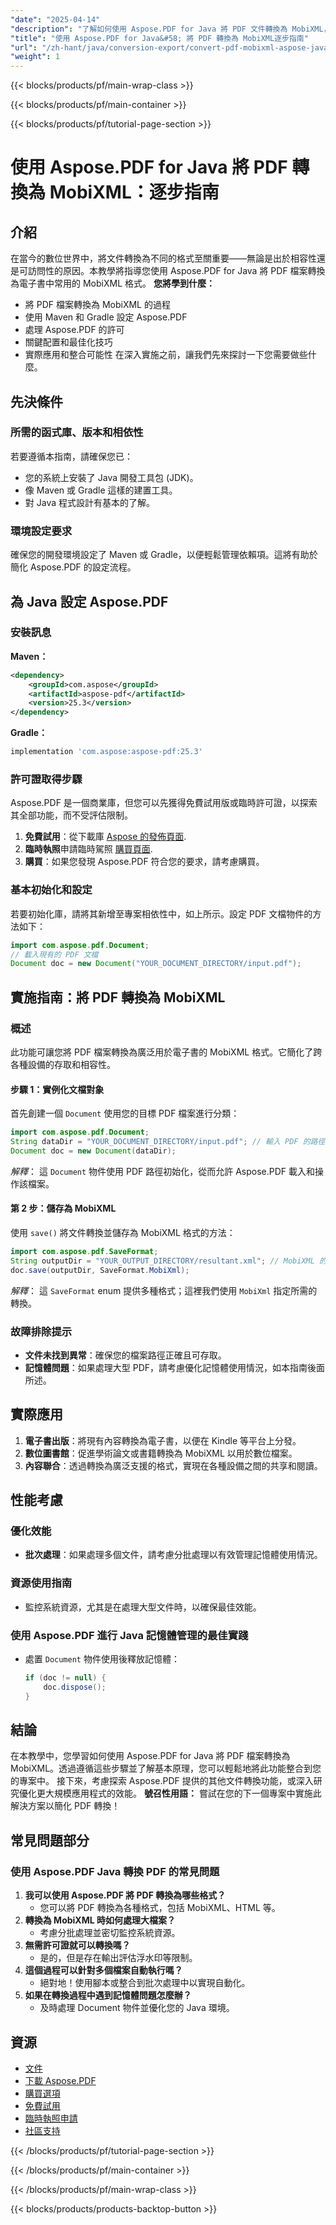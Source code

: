 ```yaml
---
"date": "2025-04-14"
"description": "了解如何使用 Aspose.PDF for Java 將 PDF 文件轉換為 MobiXML，這對於電子書出版和數位檔案來說是理想的選擇。從我們的綜合指南開始。"
"title": "使用 Aspose.PDF for Java&#58; 將 PDF 轉換為 MobiXML逐步指南"
"url": "/zh-hant/java/conversion-export/convert-pdf-mobixml-aspose-java-guide/"
"weight": 1
---
```


{{< blocks/products/pf/main-wrap-class >}}

{{< blocks/products/pf/main-container >}}

{{< blocks/products/pf/tutorial-page-section >}}
# 使用 Aspose.PDF for Java 將 PDF 轉換為 MobiXML：逐步指南
## 介紹
在當今的數位世界中，將文件轉換為不同的格式至關重要——無論是出於相容性還是可訪問性的原因。本教學將指導您使用 Aspose.PDF for Java 將 PDF 檔案轉換為電子書中常用的 MobiXML 格式。
**您將學到什麼：**
- 將 PDF 檔案轉換為 MobiXML 的過程
- 使用 Maven 和 Gradle 設定 Aspose.PDF
- 處理 Aspose.PDF 的許可
- 關鍵配置和最佳化技巧
- 實際應用和整合可能性
在深入實施之前，讓我們先來探討一下您需要做些什麼。
## 先決條件
### 所需的函式庫、版本和相依性
若要遵循本指南，請確保您已：
- 您的系統上安裝了 Java 開發工具包 (JDK)。
- 像 Maven 或 Gradle 這樣的建置工具。
- 對 Java 程式設計有基本的了解。
### 環境設定要求
確保您的開發環境設定了 Maven 或 Gradle，以便輕鬆管理依賴項。這將有助於簡化 Aspose.PDF 的設定流程。
## 為 Java 設定 Aspose.PDF
### 安裝訊息
**Maven：**
```xml
<dependency>
    <groupId>com.aspose</groupId>
    <artifactId>aspose-pdf</artifactId>
    <version>25.3</version>
</dependency>
```
**Gradle：**
```gradle
implementation 'com.aspose:aspose-pdf:25.3'
```
### 許可證取得步驟
Aspose.PDF 是一個商業庫，但您可以先獲得免費試用版或臨時許可證，以探索其全部功能，而不受評估限制。
1. **免費試用**：從下載庫 [Aspose 的發佈頁面](https://releases。aspose.com/pdf/java/).
2. **臨時執照**申請臨時駕照 [購買頁面](https://purchase。aspose.com/temporary-license/).
3. **購買**：如果您發現 Aspose.PDF 符合您的要求，請考慮購買。
### 基本初始化和設定
若要初始化庫，請將其新增至專案相依性中，如上所示。設定 PDF 文檔物件的方法如下：
```java
import com.aspose.pdf.Document;
// 載入現有的 PDF 文檔
Document doc = new Document("YOUR_DOCUMENT_DIRECTORY/input.pdf");
```
## 實施指南：將 PDF 轉換為 MobiXML
### 概述
此功能可讓您將 PDF 檔案轉換為廣泛用於電子書的 MobiXML 格式。它簡化了跨各種設備的存取和相容性。
#### 步驟 1：實例化文檔對象
首先創建一個 `Document` 使用您的目標 PDF 檔案進行分類：
```java
import com.aspose.pdf.Document;
String dataDir = "YOUR_DOCUMENT_DIRECTORY/input.pdf"; // 輸入 PDF 的路徑
Document doc = new Document(dataDir);
```
*解釋*： 這 `Document` 物件使用 PDF 路徑初始化，從而允許 Aspose.PDF 載入和操作該檔案。
#### 第 2 步：儲存為 MobiXML
使用 `save()` 將文件轉換並儲存為 MobiXML 格式的方法：
```java
import com.aspose.pdf.SaveFormat;
String outputDir = "YOUR_OUTPUT_DIRECTORY/resultant.xml"; // MobiXML 的輸出路徑
doc.save(outputDir, SaveFormat.MobiXml);
```
*解釋*： 這 `SaveFormat` enum 提供多種格式；這裡我們使用 `MobiXml` 指定所需的轉換。
### 故障排除提示
- **文件未找到異常**：確保您的檔案路徑正確且可存取。
- **記憶體問題**：如果處理大型 PDF，請考慮優化記憶體使用情況，如本指南後面所述。
## 實際應用
1. **電子書出版**：將現有內容轉換為電子書，以便在 Kindle 等平台上分發。
2. **數位圖書館**：促進學術論文或書籍轉換為 MobiXML 以用於數位檔案。
3. **內容聯合**：透過轉換為廣泛支援的格式，實現在各種設備之間的共享和閱讀。
## 性能考慮
### 優化效能
- **批次處理**：如果處理多個文件，請考慮分批處理以有效管理記憶體使用情況。
### 資源使用指南
- 監控系統資源，尤其是在處理大型文件時，以確保最佳效能。
### 使用 Aspose.PDF 進行 Java 記憶體管理的最佳實踐
- 處置 `Document` 物件使用後釋放記憶體： 
  ```java
  if (doc != null) {
      doc.dispose();
  }
  ```
## 結論
在本教學中，您學習如何使用 Aspose.PDF for Java 將 PDF 檔案轉換為 MobiXML。透過遵循這些步驟並了解基本原理，您可以輕鬆地將此功能整合到您的專案中。
接下來，考慮探索 Aspose.PDF 提供的其他文件轉換功能，或深入研究優化更大規模應用程式的效能。
**號召性用語：** 嘗試在您的下一個專案中實施此解決方案以簡化 PDF 轉換！
## 常見問題部分
### 使用 Aspose.PDF Java 轉換 PDF 的常見問題
1. **我可以使用 Aspose.PDF 將 PDF 轉換為哪些格式？**
   - 您可以將 PDF 轉換為各種格式，包括 MobiXML、HTML 等。
2. **轉換為 MobiXML 時如何處理大檔案？**
   - 考慮分批處理並密切監控系統資源。
3. **無需許可證就可以轉換嗎？**
   - 是的，但是存在輸出評估浮水印等限制。
4. **這個過程可以針對多個檔案自動執行嗎？**
   - 絕對地！使用腳本或整合到批次處理中以實現自動化。
5. **如果在轉換過程中遇到記憶體問題怎麼辦？**
   - 及時處理 Document 物件並優化您的 Java 環境。
## 資源
- [文件](https://reference.aspose.com/pdf/java/)
- [下載 Aspose.PDF](https://releases.aspose.com/pdf/java/)
- [購買選項](https://purchase.aspose.com/buy)
- [免費試用](https://releases.aspose.com/pdf/java/)
- [臨時執照申請](https://purchase.aspose.com/temporary-license/)
- [社區支持](https://forum.aspose.com/c/pdf/10)

{{< /blocks/products/pf/tutorial-page-section >}}

{{< /blocks/products/pf/main-container >}}

{{< /blocks/products/pf/main-wrap-class >}}

{{< blocks/products/products-backtop-button >}}